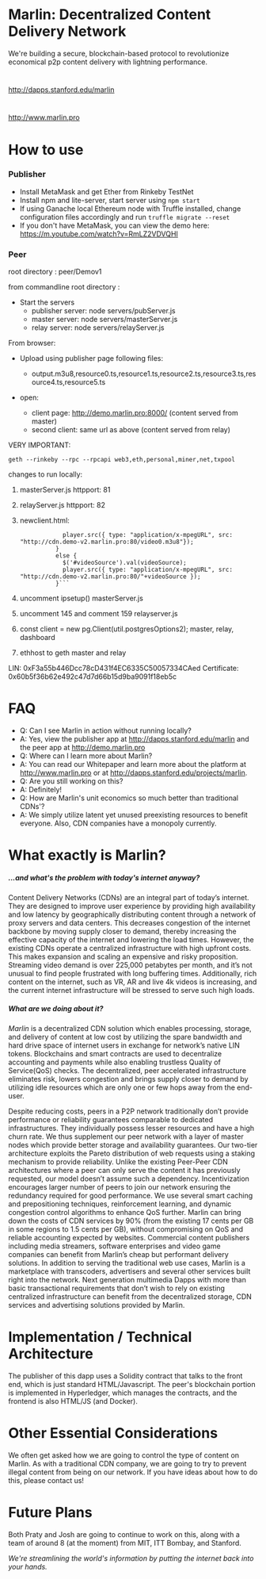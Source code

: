 # Marlin: Decentralized Content Delivery Network

We're building a secure, blockchain-based protocol to revolutionize economical p2p content delivery with lightning performance.
# 
http://dapps.stanford.edu/marlin
# 
http://www.marlin.pro


# How to use
### Publisher
  - Install MetaMask and get Ether from Rinkeby TestNet
  - Install npm and lite-server, start server using `npm start`
  - If using Ganache local Ethereum node with Truffle installed, change configuration files accordingly and run `truffle migrate --reset`
  - If you don't have MetaMask, you can view the demo here: https://m.youtube.com/watch?v=RmLZ2VDVQHI

### Peer

root directory : peer/Demov1

from commandline root directory :

- Start the servers
  - publisher server: node servers/pubServer.js
  - master server: node servers/masterServer.js
  - relay server: node servers/relayServer.js

From browser:

- Upload using publisher page following files:
  - output.m3u8,resource0.ts,resource1.ts,resource2.ts,resource3.ts,resource4.ts,resource5.ts

- open:
  - client page: http://demo.marlin.pro:8000/ (content served from master)
  - second client: same url as above (content served from relay)



VERY IMPORTANT:

`geth --rinkeby --rpc --rpcapi web3,eth,personal,miner,net,txpool`



changes to run locally:

1. masterServer.js
	httpport: 81
2. relayServer.js
	httpport: 82

3. newclient.html:
	```if (videoSource == null){
                player.src({ type: "application/x-mpegURL", src: "http://cdn.demo-v2.marlin.pro:80/video0.m3u8"});
              }
              else {
                $('#videoSource').val(videoSource);
                player.src({ type: "application/x-mpegURL", src: "http://cdn.demo-v2.marlin.pro:80/"+videoSource });
              }```

4. uncomment ipsetup() masterServer.js
5. uncomment 145 and comment 159 relayserver.js
6. const client = new pg.Client(util.postgresOptions2); master, relay, dashboard

7. ethhost to geth master and relay

LIN: 0xF3a55b446Dcc78cD431f4EC6335C50057334CAed
Certificate: 0x60b5f36b62e492c47d7d66b15d9ba9091f18eb5c 


# FAQ
 - Q: Can I see Marlin in action without running locally?
 - A: Yes, view the publisher app at http://dapps.stanford.edu/marlin and the peer app at http://demo.marlin.pro
 - Q: Where can I learn more about Marlin? 
 - A: You can read our Whitepaper and learn more about the platform at http://www.marlin.pro or at http://dapps.stanford.edu/projects/marlin.
 - Q: Are you still working on this?
 - A: Definitely!
 - Q: How are Marlin's unit economics so much better than traditional CDNs'? 
 - A: We simply utilize latent yet unused preexisting resources to benefit everyone. Also, CDN companies have a monopoly currently.

# What exactly is Marlin?
##### ...and what's the problem with today's internet anyway?
Content Delivery Networks (CDNs) are an integral part of today’s internet. They are designed to improve user experience by providing high availability and low latency by geographically distributing content through a network of proxy servers and data centers. This decreases congestion of the internet backbone by moving supply closer to demand, thereby increasing the effective capacity of the internet and lowering the load times. However, the existing CDNs operate a centralized infrastructure with high upfront costs. This makes expansion and scaling an expensive and risky proposition. Streaming video demand is over 225,000 petabytes per month, and it’s not unusual to find people frustrated with long buffering times. Additionally, rich content on the internet, such as VR, AR and live 4k videos is increasing, and the current internet infrastructure will be stressed to serve such high loads.

##### What are we doing about it?
*Marlin* is a decentralized CDN solution which enables processing, storage, and delivery of content at low cost by utilizing the spare bandwidth and hard drive space of internet users in exchange for network’s native LIN tokens. Blockchains and smart contracts are used to decentralize accounting and payments while also enabling trustless Quality of Service(QoS) checks. The decentralized, peer accelerated infrastructure eliminates risk, lowers congestion and brings supply closer to demand by utilizing idle resources which are only one or few hops away from the end-user.

Despite reducing costs, peers in a P2P network traditionally don’t provide performance or reliability guarantees comparable to dedicated infrastructures. They individually possess lesser resources and have a high churn rate. We thus supplement our peer network with a layer of master nodes which provide better storage and availability guarantees. Our two-tier architecture exploits the Pareto distribution of web requests using a staking mechanism to provide reliability. Unlike the existing Peer-Peer CDN architectures where a peer can only serve the content it has previously requested, our model doesn’t assume such a dependency. Incentivization encourages larger number of peers to join our network ensuring the redundancy required for good performance. We use several smart caching and prepositioning techniques, reinforcement learning, and dynamic congestion control algorithms to enhance QoS further. Marlin can bring down the costs of CDN services by 90% (from the existing 17 cents per GB in some regions to 1.5 cents per GB), without compromising on QoS and reliable accounting expected by websites. Commercial content publishers including media streamers, software enterprises and video game companies can benefit from Marlin’s cheap but performant delivery solutions. In addition to serving the traditional web use cases, Marlin is a marketplace with transcoders, advertisers and several other services built right into the network. Next generation multimedia Dapps with more than basic transactional requirements that don’t wish to rely on existing centralized infrastructure can benefit from the decentralized storage, CDN services and advertising solutions provided by Marlin.

# Implementation / Technical Architecture
The publisher of this dapp uses a Solidity contract that talks to the front end, which is just standard HTML/Javascript. The peer's blockchain portion is implemented in Hyperledger, which manages the contracts, and the frontend is also HTML/JS (and Docker).

# Other Essential Considerations
We often get asked how we are going to control the type of content on Marlin. As with a traditional CDN company, we are going to try to prevent illegal content from being on our network. If you have ideas about how to do this, please contact us!

# Future Plans
Both Praty and Josh are going to continue to work on this, along with a team of around 8 (at the moment) from MIT, ITT Bombay, and Stanford. 

*We're streamlining the world's information by putting the internet back into your hands.*
